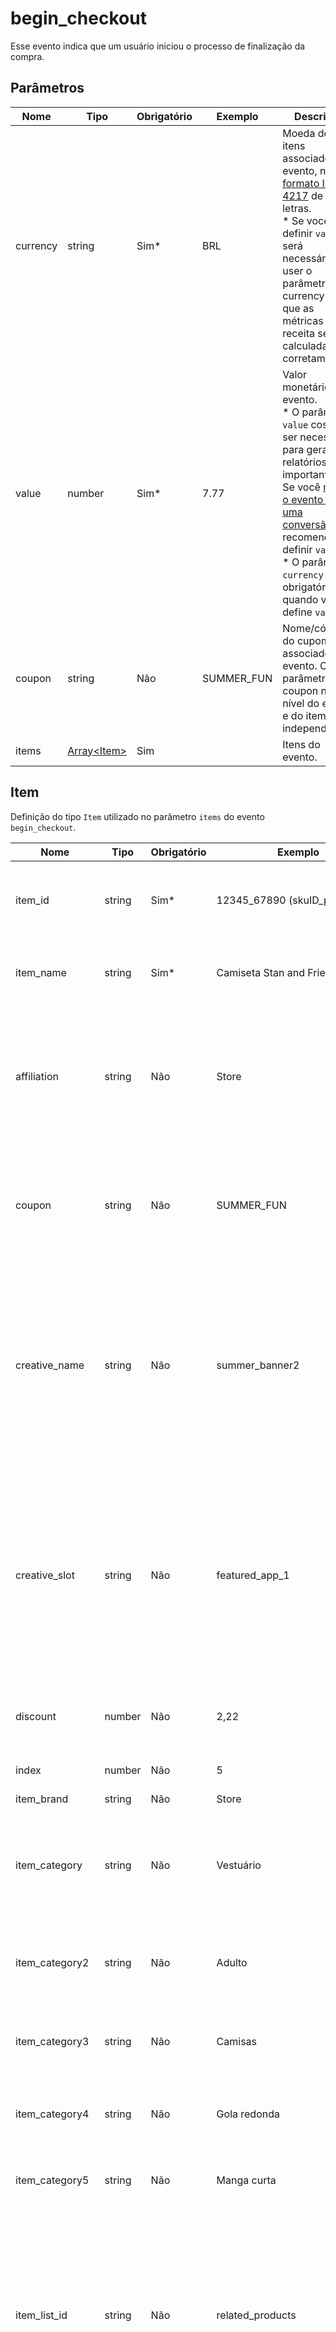 # begin_checkout

Esse evento indica que um usuário iniciou o processo de finalização da compra.

## Parâmetros

| Nome | Tipo | Obrigatório | Exemplo | Descrição |
|---|---|---|---|---|
| currency | string | Sim&#42; | BRL | Moeda dos itens associados ao evento, no [formato ISO 4217](https://en.wikipedia.org/wiki/ISO_4217#Active_codes) de três letras.<br>&#42; Se você definir `value`, será necessário user o parâmetro currency para que as métricas de receita sejam calculadas corretamente. |
| value | number | Sim&#42; | 7.77 | Valor monetário do evento.<br>&#42; O parâmetro `value` costuma ser necessário para gerar relatórios importantes. Se você [marca o evento como uma conversão](https://support.google.com/analytics/answer/9267568?hl=pt-br), é recomendável definir `value`.<br>&#42; O parâmetro `currency` é obrigatório quando você define `value`. |
| coupon | string | Não | SUMMER_FUN | Nome/código do cupom associado ao evento. Os parâmetros coupon no nível do evento e do item são independentes.
| items | [Array&#60;Item&#62;](#item) | Sim |  | Itens do evento. |

## Item

Definição do tipo `Item` utilizado no parâmetro `items` do evento `begin_checkout`.

| Nome | Tipo | Obrigatório | Exemplo | Descrição |
|---|---|---|---|---|
| item_id | string | Sim&#42;| 12345_67890 (skuID_productID) | ID do sku + ID do produto.<br>&#42; É preciso especificar item_id ou item_name.|
| item_name | string | Sim&#42;| Camiseta Stan and Friends | Nome do item.<br>&#42;É preciso especificar item_id ou item_name.|
| affiliation | string | Não | Store | Uma afiliação de produto para indicar uma empresa fornecedora ou loja física. <br>Observação: "affiliation" está disponível apenas no escopo do item.|
| coupon | string | Não | SUMMER_FUN | Nome/código do cupom associado ao item. Os parâmetros coupon no nível do evento e do item são independentes. |
| creative_name | string | Não | summer_banner2 | Nome do criativo promocional. Se definido, o parâmetro creative_name no nível do evento é ignorado. Se não foi definido, é usado o parâmetro creative_name no nível do evento (quando presente). |
| creative_slot | string | Não | featured_app_1 | Nome do slot do criativo promocional associado ao item. Se definido, o parâmetro creative_slot no nível do evento é ignorado. Se não foi definido, é usado o parâmetro creative_slot no nível do evento (quando presente). |
| discount | number | Não | 2,22 | Valor do desconto monetário associado ao item. |
| index | number | Não | 5 | Índice/posição do item em uma lista. |
| item_brand | string | Não | Store | Marca do item. |
| item_category | string | Não | Vestuário | Categoria do item. Quando usada como parte de uma hierarquia de categorias ou taxonomia, é a primeira categoria. |
| item_category2 | string | Não | Adulto | Hierarquia da segunda categoria ou taxonomia adicional do item. |
| item_category3 | string | Não | Camisas | Hierarquia da terceira categoria ou taxonomia adicional do item. |
| item_category4 | string | Não | Gola redonda | Hierarquia da quarta categoria ou taxonomia adicional do item. |
| item_category5 | string | Não | Manga curta | Hierarquia da quinta categoria ou taxonomia adicional do item. |
 | item_list_id | string | Não | related_products | ID da lista em que o item foi apresentado ao usuário. Se definido, o parâmetro item_list_id no nível do evento é ignorado. Se não foi definido, é usado o parâmetro item_list_id no nível do evento (quando presente). |
| item_list_name | string | Não | Produtos relacionados | Nome da lista em que o item foi apresentado ao usuário. Se definido, o parâmetro item_list_name no nível do evento é ignorado. Se não foi definido, é usado o parâmetro item_list_name no nível do evento (quando presente).|
| item_variant | string | Não | verde | Variante, código exclusivo ou descrição do item para detalhes/opções adicionais. |
| location_id | string | Não | ChIJIQBpAG2ahYAR_6128GcTUEo (o ID de lugar do Google para São Francisco) | O local físico associado ao item, como a localização da filial da loja. É recomendável usar o ID de lugar do Google que corresponde ao item associado. Também é possível usar um ID de local personalizado. Observação: "location id" está disponível apenas no escopo do item.|
| price | number | Não | 9,99 | Valor monetário do item em unidades do parâmetro de moeda especificado.|
| promotion_id | string | Não | P_12345 | ID da promoção associada ao item. Se definido, o parâmetro promotion_id no nível do evento é ignorado. Se não foi definido, é usado o parâmetro promotion_id no nível do evento (quando presente). |
| promotion_name | string | Não | Promoção de verão | Nome da promoção associada ao item. Se definido, o parâmetro promotion_name no nível do evento é ignorado. Se não foi definido, é usado o parâmetro promotion_name no nível do evento (quando presente).|
| quantity | number | Não | 1 | Quantidade do item. Se não for definido, quantity vai usar o valor "1".|

Além dos parâmetros prescritos, você pode incluir até 27 [parâmetros personalizados](https://developers.google.com/analytics/devguides/collection/ga4/item-scoped-ecommerce?hl=pt-br) na matriz items.

## Exemplo

```js
sendEvent({
  name: "begin_to_checkout",
  params: {
    currency: "BRL",
    value: 7.77,
    coupon: "SUMMER_FUN",
    shipping_tier: "Ground",
    items: [
      {
        item_id: "12345_67890 (skuID_productID)",
        item_name: "Stan and Friends Tee",
        affiliation: "Merchandise Store",
        coupon: "SUMMER_FUN",
        discount: 2.22,
        index: 0,
        item_brand: "Store",
        item_category: "Apparel",
        item_category2: "Adult",
        item_category3: "Shirts",
        item_category4: "Crew",
        item_category5: "Short sleeve",
        item_list_id: "related_products",
        item_list_name: "Related Products",
        item_variant: "green",
        location_id: "ChIJIQBpAG2ahYAR_6128GcTUEo",
        price: 9.99,
        quantity: 1
      }
    ]
  }
});
```
